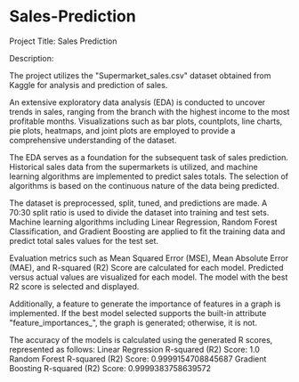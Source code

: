 # Sales-Prediction
Project Title: Sales Prediction

Description:

The project utilizes the "Supermarket_sales.csv" dataset obtained from Kaggle for analysis and prediction of sales.

An extensive exploratory data analysis (EDA) is conducted to uncover trends in sales, ranging from the branch with the highest income to the most profitable months. Visualizations such as bar plots, countplots, line charts, pie plots, heatmaps, and joint plots are employed to provide a comprehensive understanding of the dataset.

The EDA serves as a foundation for the subsequent task of sales prediction. Historical sales data from the supermarkets is utilized, and machine learning algorithms are implemented to predict sales totals. The selection of algorithms is based on the continuous nature of the data being predicted.

The dataset is preprocessed, split, tuned, and predictions are made. A 70:30 split ratio is used to divide the dataset into training and test sets. Machine learning algorithms including Linear Regression, Random Forest Classification, and Gradient Boosting are applied to fit the training data and predict total sales values for the test set.

Evaluation metrics such as Mean Squared Error (MSE), Mean Absolute Error (MAE), and R-squared (R2) Score are calculated for each model. Predicted versus actual values are visualized for each model. The model with the best R2 score is selected and displayed.

Additionally, a feature to generate the importance of features in a graph is implemented. If the best model selected supports the built-in attribute "feature_importances_", the graph is generated; otherwise, it is not.

The accuracy of the models is calculated using the generated R scores, represented as follows:
Linear Regression R-squared (R2) Score: 1.0
Random Forest R-squared (R2) Score: 0.9999154708845687
Gradient Boosting R-squared (R2) Score: 0.9999383758639572